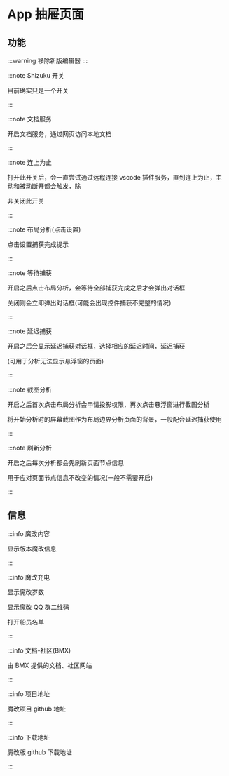 # App 抽屉页面

## 功能

:::warning 移除新版编辑器
:::

:::note Shizuku 开关

目前确实只是一个开关

:::

:::note 文档服务

开启文档服务，通过网页访问本地文档

:::

:::note 连上为止

打开此开关后，会一直尝试通过远程连接 vscode 插件服务，直到连上为止，主动和被动断开都会触发，除

非关闭此开关

:::

:::note 布局分析(点击设置)

点击设置捕获完成提示

:::

:::note 等待捕获

开启之后点击布局分析，会等待全部捕获完成之后才会弹出对话框

关闭则会立即弹出对话框(可能会出现控件捕获不完整的情况)

:::

:::note 延迟捕获

开启之后会显示延迟捕获对话框，选择相应的延迟时间，延迟捕获

(可用于分析无法显示悬浮窗的页面)

:::

:::note 截图分析

开启之后首次点击布局分析会申请投影权限，再次点击悬浮窗进行截图分析

将开始分析时的屏幕截图作为布局边界分析页面的背景，一般配合延迟捕获使用

:::

:::note 刷新分析

开启之后每次分析都会先刷新页面节点信息

用于应对页面节点信息不改变的情况(一般不需要开启)

:::

## 信息

:::info 魔改内容

显示版本魔改信息

:::

:::info 魔改充电

显示魔改岁数

显示魔改 QQ 群二维码

打开船员名单

:::

:::info 文档-社区(BMX)

由 BMX 提供的文档、社区网站

:::

:::info 项目地址

魔改项目 github 地址

:::

:::info 下载地址

魔改版 github 下载地址

:::
